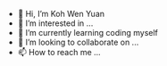 - 👋 Hi, I’m Koh Wen Yuan
- 👀 I’m interested in ...
- 🌱 I’m currently learning coding myself
- 💞️ I’m looking to collaborate on ...
- 📫 How to reach me ...

<!---
KWenYuan/KWenYuan is a ✨ special ✨ repository because its `README.md` (this file) appears on your GitHub profile.
You can click the Preview link to take a look at your changes.
--->
